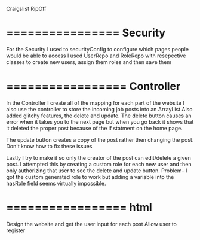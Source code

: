 Craigslist RipOff

================
Security
================
For the Security I used to securityConfig to configure which pages people would be able to access
I used UserRepo and RoleRepo with resepective classes to create new users, assign them roles and then save them


=================
Controller
=================
In the Controller I create all of the mapping for each part of the website
I also use the controller to store the incoming job posts into an ArrayList
Also added glitchy features, the delete and update.
The delete button causes an error when it takes you to the next page but when you go back it shows that it deleted the proper post
because of the if statment on the home page.

The update button creates a copy of the post rather then changing the post. 
Don't know how to fix these issues

Lastly I try to make it so only the creator of the post can edit/delete a given post.
I attempted this by creating a custom role for each new user and then only authorizing that user to see the delete and update button.
Problem- I got the custom generated role to work but adding a variable into the hasRole field seems virtually impossible.

=================
html
=================
Design the website and get the user input for each post
Allow user to register